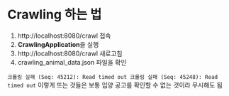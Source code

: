 # Crawling 하는 법


1. http://localhost:8080/crawl 접속
2. **CrawlingApplication**을 실행
3. http://localhost:8080/crawl 새로고침
4. crawling_animal_data.json 파일을 확인

`크롤링 실패 (Seq: 45212): Read timed out
크롤링 실패 (Seq: 45248): Read timed out`
이렇게 뜨는 것들은 보통 입양 공고를 확인할 수 없는 것이라 무시해도 됨
   